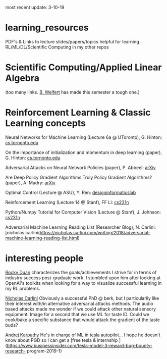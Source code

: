 most recent update: 3-10-19

# learning_resources
PDF's &amp; Links to lecture slides/papers/topics helpful for learning RL/ML/DL/Scientific Computing in my other repos

# Scientific Computing/Applied Linear Algebra
(too many links. [B. Welfert](https://math.la.asu.edu/~bdw/) has made this semester a tough one.)

# Reinforcement Learning & Classic Learning concepts
Neural Networks for Machine Learning (Lecture 6a @ UToronto), G. Hinton: [cs.tornonto.edu](http://www.cs.toronto.edu/~tijmen/csc321/slides/lecture_slides_lec6.pdf)

On the importance of initialization and momentum in deep learning (paper), G. Hinton: [cs.tornonto.edu](http://www.cs.toronto.edu/%7Ehinton/absps/momentum.pdf)

Adversarial Attacks on Neural Network Policies (paper), P. Abbeel: [arXiv](https://arxiv.org/abs/1702.02284)

Are Deep Policy Gradient Algorithms Truly Policy Gradient Algorithms? (paper), A. Madry: [arXiv](https://arxiv.org/abs/1811.02553)

Optimal Control (Lecture @ ASU), Y. Ren: [designinformaticslab](http://designinformaticslab.github.io/_teaching/designopt/optimalcontrol.pdf)

Reinforcement Learning (Lecture 14 @ Stanf), FF Li: [cs231n](http://cs231n.stanford.edu/slides/2017/cs231n_2017_lecture14.pdf)

Python/Numpy Tutorial for Computer Vision (Lecture @ Stanf), J. Johnson: [cs231n](http://cs231n.github.io/python-numpy-tutorial/)

 Adversarial Machine Learning Reading List (Researcher Blog), N. Carlini: [nicholas.carlini(https://nicholas.carlini.com/writing/2018/adversarial-machine-learning-reading-list.html)

# interesting people
[Rocky Duan](http://rockyduan.com/) characterizes the goals/achievements I strive for in terms of industry success 
post-graduate work. I stumbled upon him after looking at OpenAI's toolkits when looking for a way to visualize successful 
learning in my RL problems. 

[Nicholas Carlini](https://nicholas.carlini.com/) Obviously a successful PhD @ berk, but I particularily like their interest
with/in alternative adversarial attacks methods. The audio based attacks made me wonder if we could attack other natural 
sensory equipment. Image for a second that we use ML for taste ID. Could we cook/bake a specific substance that would attack 
the gradient of the taste buds?

[Andrej Karpathy](https://cs.stanford.edu/people/karpathy/) He's in charge of ML in tesla autopilot... I hope he doesn't know 
about PGD so I can get a [free tesla & internship ](https://www.businessinsider.com/tesla-model-3-reward-bug-bounty-research-
program-2019-1)



